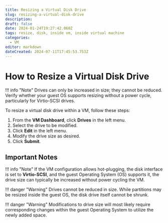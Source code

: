 ```yaml
---
title: Resizing a Virtual Disk Drive
slug: resizing-a-virtual-disk-drive
description: 
draft: false
date: 2024-01-24T19:27:42.060Z
tags: resize, disk, inside vm, inside virtual machine
categories:
  - VM
editor: markdown
dateCreated: 2024-07-11T17:45:53.753Z
---
```


# How to Resize a Virtual Disk Drive

!!! info "Note"
    Drives can only be increased in size; they cannot be reduced. Verify whether your guest OS supports resizing without a power cycle, particularly for Virtio-SCSI drives.

To resize a virtual disk drive within a VM, follow these steps:

1. From the **VM Dashboard**, click **Drives** in the left menu.
2. Select the drive to be modified.
3. Click **Edit** in the left menu.
4. Modify the drive size as desired.
5. Click **Submit**.

## Important Notes

!!! info "Note"
    If the VM configuration allows hot-plugging, the disk interface is set to **Virtio-SCSI**, and the guest Operating System (OS) supports it, the drive size can typically be increased without power cycling the VM.

!!! danger "Warning"
    Drives cannot be reduced in size. While partitions may be resized inside the guest OS, the disk drive itself cannot be shrunk.

!!! danger "Warning"
    Modifications to drive size will most likely require corresponding changes within the guest Operating System to utilize the newly added space.
